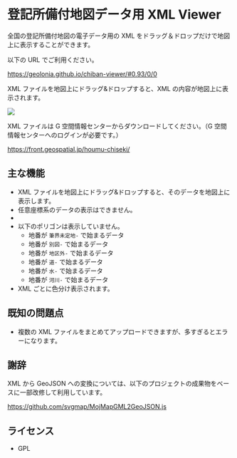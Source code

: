 # 登記所備付地図データ用 XML Viewer

全国の登記所備付地図の電子データ用の XML をドラッグ＆ドロップだけで地図上に表示することができます。

以下の URL でご利用ください。

https://geolonia.github.io/chiban-viewer/#0.93/0/0

XML ファイルを地図上にドラッグ&ドロップすると、XML の内容が地図上に表示されます。

![](https://www.evernote.com/l/ABWVzpjqNGFEDa2viF1DoX1q-aqMwozVxG8B/image.png)

XML ファイルは G 空間情報センターからダウンロードしてください。（G 空間情報センターへのログインが必要です。）

https://front.geospatial.jp/houmu-chiseki/

## 主な機能

* XML ファイルを地図上にドラッグ&ドロップすると、そのデータを地図上に表示します。
* 任意座標系のデータの表示はできません。
*
* 以下のポリゴンは表示していません。
  * 地番が `筆界未定地-` で始まるデータ
  * 地番が `別図-` で始まるデータ
  * 地番が `地区外-` で始まるデータ
  * 地番が `道-` で始まるデータ
  * 地番が `水-` で始まるデータ
  * 地番が `河川-` で始まるデータ
* XML ごとに色分け表示されます。

## 既知の問題点

* 複数の XML ファイルをまとめてアップロードできますが、多すぎるとエラーになります。

## 謝辞

XML から GeoJSON への変換については、以下のプロジェクトの成果物をベースに一部改修して利用しています。

https://github.com/svgmap/MojMapGML2GeoJSON.js

## ライセンス

* GPL
